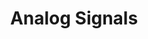 ---
word: "true"

types: "word"

title: "Analog Signals"

categories: ['']

tags: ['analog', 'signals']

arabic: 'إشارات تناظرية'

arexps: []

enwords: ['Analog Signals']

enexps: []

arlexicons: 'ش'

enlexicons: 'A'

authors: ['Ruqayya Roshdy']

translators: ['X']

citations: 'تطبيقات أساسية في المعالجة الآلية للغة العربية'

sources: 'مركز الملك عبدالله بن عبدالعزيز الدولي لخدمة اللغة العربية'

slug: ""
---